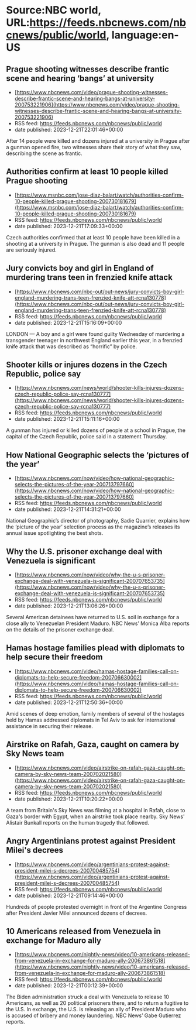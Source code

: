 # Source:NBC world, URL:https://feeds.nbcnews.com/nbcnews/public/world, language:en-US

## Prague shooting witnesses describe frantic scene and hearing ‘bangs’ at university
 - [https://www.nbcnews.com/video/prague-shooting-witnesses-describe-frantic-scene-and-hearing-bangs-at-university-200753221906](https://www.nbcnews.com/video/prague-shooting-witnesses-describe-frantic-scene-and-hearing-bangs-at-university-200753221906)
 - RSS feed: https://feeds.nbcnews.com/nbcnews/public/world
 - date published: 2023-12-21T22:01:46+00:00

After 14 people were killed and dozens injured at a university in Prague after a gunman opened fire, two witnesses share their story of what they saw, describing the scene as frantic.

## Authorities confirm at least 10 people killed Prague shooting
 - [https://www.msnbc.com/jose-diaz-balart/watch/authorities-confirm-10-people-killed-prague-shooting-200730181679](https://www.msnbc.com/jose-diaz-balart/watch/authorities-confirm-10-people-killed-prague-shooting-200730181679)
 - RSS feed: https://feeds.nbcnews.com/nbcnews/public/world
 - date published: 2023-12-21T17:09:33+00:00

Czech authorities confirmed that at least 10 people have been killed in a shooting at a university in Prague. The gunman is also dead and 11 people are seriously injured.

## Jury convicts boy and girl in England of murdering trans teen in frenzied knife attack
 - [https://www.nbcnews.com/nbc-out/out-news/jury-convicts-boy-girl-england-murdering-trans-teen-frenzied-knife-att-rcna130778](https://www.nbcnews.com/nbc-out/out-news/jury-convicts-boy-girl-england-murdering-trans-teen-frenzied-knife-att-rcna130778)
 - RSS feed: https://feeds.nbcnews.com/nbcnews/public/world
 - date published: 2023-12-21T15:16:09+00:00

LONDON — A boy and a girl were found guilty Wednesday of murdering a transgender teenager in northwest England earlier this year, in a frenzied knife attack that was described as “horrific” by police.

## Shooter kills or injures dozens in the Czech Republic, police say
 - [https://www.nbcnews.com/news/world/shooter-kills-injures-dozens-czech-republic-police-say-rcna130777](https://www.nbcnews.com/news/world/shooter-kills-injures-dozens-czech-republic-police-say-rcna130777)
 - RSS feed: https://feeds.nbcnews.com/nbcnews/public/world
 - date published: 2023-12-21T15:11:16+00:00

A gunman has injured or killed dozens of people at a school in Prague, the capital of the Czech Republic, police said in a statement Thursday.

## How National Geographic selects the ‘pictures of the year’
 - [https://www.nbcnews.com/now/video/how-national-geographic-selects-the-pictures-of-the-year-200713797660](https://www.nbcnews.com/now/video/how-national-geographic-selects-the-pictures-of-the-year-200713797660)
 - RSS feed: https://feeds.nbcnews.com/nbcnews/public/world
 - date published: 2023-12-21T14:31:21+00:00

National Geographic’s director of photography, Sadie Quarrier, explains how the ‘picture of the year’ selection process as the magazine’s releases its annual issue spotlighting the best shots.

## Why the U.S. prisoner exchange deal with Venezuela is significant
 - [https://www.nbcnews.com/now/video/why-the-u-s-prisoner-exchange-deal-with-venezuela-is-significant-200707653735](https://www.nbcnews.com/now/video/why-the-u-s-prisoner-exchange-deal-with-venezuela-is-significant-200707653735)
 - RSS feed: https://feeds.nbcnews.com/nbcnews/public/world
 - date published: 2023-12-21T13:06:26+00:00

Several American detainees have returned to U.S. soil in exchange for a close ally to Venezuelan President Maduro. NBC News’ Monica Alba reports on the details of the prisoner exchange deal.

## Hamas hostage families plead with diplomats to help secure their freedom
 - [https://www.nbcnews.com/video/hamas-hostage-families-call-on-diplomats-to-help-secure-freedom-200706630002](https://www.nbcnews.com/video/hamas-hostage-families-call-on-diplomats-to-help-secure-freedom-200706630002)
 - RSS feed: https://feeds.nbcnews.com/nbcnews/public/world
 - date published: 2023-12-21T12:50:36+00:00

Amid scenes of deep emotion, family members of several of the hostages held by Hamas addressed diplomats in Tel Aviv to ask for international assistance in securing their release.

## Airstrike on Rafah, Gaza, caught on camera by Sky News team
 - [https://www.nbcnews.com/video/airstrike-on-rafah-gaza-caught-on-camera-by-sky-news-team-200702021580](https://www.nbcnews.com/video/airstrike-on-rafah-gaza-caught-on-camera-by-sky-news-team-200702021580)
 - RSS feed: https://feeds.nbcnews.com/nbcnews/public/world
 - date published: 2023-12-21T10:20:22+00:00

A team from Britain's Sky News was filming at a hospital in Rafah, close to Gaza's border with Egypt, when an airstrike took place nearby. Sky News' Alistair Bunkall reports on the human tragedy that followed.

## Angry Argentinians protest against President Milei's decrees
 - [https://www.nbcnews.com/video/argentinians-protest-against-president-milei-s-decrees-200700485754](https://www.nbcnews.com/video/argentinians-protest-against-president-milei-s-decrees-200700485754)
 - RSS feed: https://feeds.nbcnews.com/nbcnews/public/world
 - date published: 2023-12-21T09:14:46+00:00

Hundreds of people protested overnight in front of the Argentine Congress after President Javier Milei announced dozens of decrees.

## 10 Americans released from Venezuela in exchange for Maduro ally
 - [https://www.nbcnews.com/nightly-news/video/10-americans-released-from-venezuela-in-exchange-for-maduro-ally-200673861518](https://www.nbcnews.com/nightly-news/video/10-americans-released-from-venezuela-in-exchange-for-maduro-ally-200673861518)
 - RSS feed: https://feeds.nbcnews.com/nbcnews/public/world
 - date published: 2023-12-21T00:12:39+00:00

The Biden administration struck a deal with Venezuela to release 10 Americans, as well as 20 political prisoners there, and to return a fugitive to the U.S. In exchange, the U.S. is releasing an ally of President Maduro who is accused of bribery and money laundering. NBC News’ Gabe Gutierrez reports.

